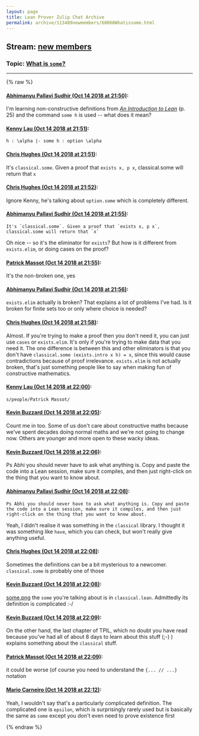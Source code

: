 ```yaml
---
layout: page
title: Lean Prover Zulip Chat Archive 
permalink: archive/113489newmembers/60068Whatissome.html
---
```


## Stream: [new members](index.html)
### Topic: [What is `some`?](60068Whatissome.html)

---


{% raw %}
#### [ Abhimanyu Pallavi Sudhir (Oct 14 2018 at 21:50)](https://leanprover.zulipchat.com/#narrow/stream/113489-new%20members/topic/What%20is%20%60some%60%3F/near/135790900):
I'm learning non-constructive definitions from *[An Introduction to Lean](https://leanprover.github.io/introduction_to_lean/introduction_to_lean.pdf)* (p. 25) and the command `some h` is used -- what does it mean?

#### [ Kenny Lau (Oct 14 2018 at 21:51)](https://leanprover.zulipchat.com/#narrow/stream/113489-new%20members/topic/What%20is%20%60some%60%3F/near/135790908):
`h : \alpha |- some h : option \alpha`

#### [ Chris Hughes (Oct 14 2018 at 21:51)](https://leanprover.zulipchat.com/#narrow/stream/113489-new%20members/topic/What%20is%20%60some%60%3F/near/135790924):
It's `classical.some`. Given a proof that `exists x, p x`, classical.some will return that `x`

#### [ Chris Hughes (Oct 14 2018 at 21:52)](https://leanprover.zulipchat.com/#narrow/stream/113489-new%20members/topic/What%20is%20%60some%60%3F/near/135790968):
Ignore Kenny, he's talking about `option.some` which is completely different.

#### [ Abhimanyu Pallavi Sudhir (Oct 14 2018 at 21:55)](https://leanprover.zulipchat.com/#narrow/stream/113489-new%20members/topic/What%20is%20%60some%60%3F/near/135791033):
```quote
It's `classical.some`. Given a proof that `exists x, p x`, classical.some will return that `x`
```
Oh nice -- so it's the eliminator for `exists`? But how is it different from `exists.elim`, or doing cases on the proof?

#### [ Patrick Massot (Oct 14 2018 at 21:55)](https://leanprover.zulipchat.com/#narrow/stream/113489-new%20members/topic/What%20is%20%60some%60%3F/near/135791057):
It's the non-broken one, yes

#### [ Abhimanyu Pallavi Sudhir (Oct 14 2018 at 21:56)](https://leanprover.zulipchat.com/#narrow/stream/113489-new%20members/topic/What%20is%20%60some%60%3F/near/135791100):
`exists.elim` actually is broken? That explains a lot of problems I've had. Is it broken for finite sets too or only where choice is needed?

#### [ Chris Hughes (Oct 14 2018 at 21:58)](https://leanprover.zulipchat.com/#narrow/stream/113489-new%20members/topic/What%20is%20%60some%60%3F/near/135791157):
Almost. If you're trying to make a proof then you don't need it, you can just use `cases` or `exists.elim`. It's only if you're trying to make data that you need it. The one difference is between this and other eliminators is that you don't have
`classical.some (exists.intro x h) = x`, since this would cause contradictions because of proof irrelevance. `exists.elim` is not actually broken, that's just something people like to say when making fun of constructive mathematics.

#### [ Kenny Lau (Oct 14 2018 at 22:00)](https://leanprover.zulipchat.com/#narrow/stream/113489-new%20members/topic/What%20is%20%60some%60%3F/near/135791218):
`s/people/Patrick Massot/`

#### [ Kevin Buzzard (Oct 14 2018 at 22:05)](https://leanprover.zulipchat.com/#narrow/stream/113489-new%20members/topic/What%20is%20%60some%60%3F/near/135791383):
Count me in too. Some of us don't care about constructive maths because we've spent decades doing normal maths and we're not going to change now. Others are younger and more open to these wacky ideas.

#### [ Kevin Buzzard (Oct 14 2018 at 22:06)](https://leanprover.zulipchat.com/#narrow/stream/113489-new%20members/topic/What%20is%20%60some%60%3F/near/135791431):
Ps Abhi you should never have to ask what anything is. Copy and paste the code into a Lean session, make sure it compiles, and then just right-click on the thing that you want to know about.

#### [ Abhimanyu Pallavi Sudhir (Oct 14 2018 at 22:08)](https://leanprover.zulipchat.com/#narrow/stream/113489-new%20members/topic/What%20is%20%60some%60%3F/near/135791496):
```quote
Ps Abhi you should never have to ask what anything is. Copy and paste the code into a Lean session, make sure it compiles, and then just right-click on the thing that you want to know about.
```
Yeah, I didn't realise it was something in the `classical` library. I thought it was something like `have`, which you can check, but won't really give anything useful.

#### [ Chris Hughes (Oct 14 2018 at 22:08)](https://leanprover.zulipchat.com/#narrow/stream/113489-new%20members/topic/What%20is%20%60some%60%3F/near/135791502):
Sometimes the definitions can be a bit mysterious to a newcomer. `classical.some` is probably one of those

#### [ Kevin Buzzard (Oct 14 2018 at 22:08)](https://leanprover.zulipchat.com/#narrow/stream/113489-new%20members/topic/What%20is%20%60some%60%3F/near/135791503):
[some.png](/user_uploads/3121/DmskDK_GG1JoMmyzIS7d-gMq/some.png) the `some` you're talking about is in `classical.lean`. Admittedly its definition is complicated :-/

#### [ Kevin Buzzard (Oct 14 2018 at 22:09)](https://leanprover.zulipchat.com/#narrow/stream/113489-new%20members/topic/What%20is%20%60some%60%3F/near/135791520):
On the other hand, the last chapter of TPIL, which no doubt you have read because you've had all of about 8 days to learn about this stuff (;-) ) explains something about the `classical` stuff.

#### [ Patrick Massot (Oct 14 2018 at 22:09)](https://leanprover.zulipchat.com/#narrow/stream/113489-new%20members/topic/What%20is%20%60some%60%3F/near/135791521):
it could be worse (of course you need to understand the `{... // ...}` notation

#### [ Mario Carneiro (Oct 14 2018 at 22:12)](https://leanprover.zulipchat.com/#narrow/stream/113489-new%20members/topic/What%20is%20%60some%60%3F/near/135791627):
Yeah, I wouldn't say that's a particularly complicated definition. The complicated one is `epsilon`, which is surprisingly rarely used but is basically the same as `some` except you don't even need to prove existence first


{% endraw %}
